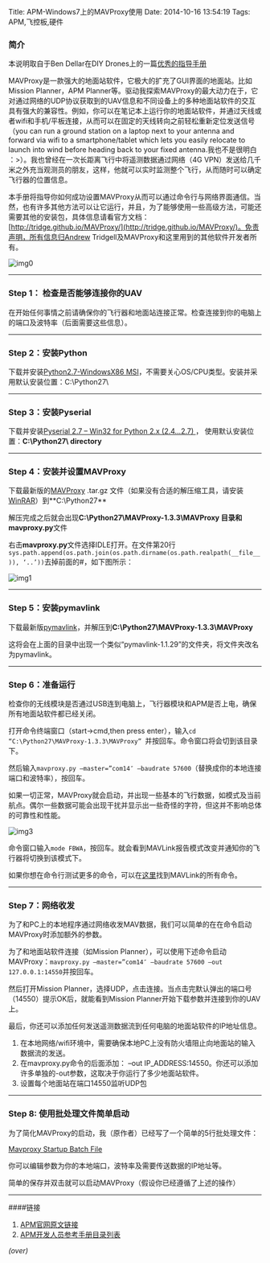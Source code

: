 Title: APM-Windows7上的MAVProxy使用
Date: 2014-10-16 13:54:19 
Tags: APM,飞控板,硬件

### 简介 ###
本说明取自于Ben Dellar在DIY Drones上的一篇[优秀的指导手册](http://diydrones.com/profiles/blogs/step-by-step-guide-to-mavproxy-on-windows-7-live-forward-your-uav?xg_source=activity)

<!-- PELICAN_BEGIN_SUMMARY -->
MAVProxy是一款强大的地面站软件，它极大的扩充了GUI界面的地面站。比如Mission Planner，APM Planner等。驱动我探索MAVProxy的最大动力在于，它对通过网络的UDP协议获取到的UAV信息和不同设备上的多种地面站软件的交互具有强大的兼容性。<!-- PELICAN_END_SUMMARY -->例如，你可以在笔记本上运行你的地面站软件，并通过天线或者wifi和手机/平板连接，从而可以在固定的天线转向之前轻松重新定位发送信号（you can run a ground station on a laptop next to your antenna and forward via wifi to a smartphone/tablet which lets you easily relocate to launch into wind before heading back to your fixed antenna.我也不是很明白 ：>）。我也曾经在一次长距离飞行中将遥测数据通过网络（4G VPN）发送给几千米之外充当观测员的朋友，这样，他就可以实时监测整个飞行，从而随时可以确定飞行器的位置信息。

本手册将指导你如何成功设置MAVProxy从而可以通过命令行与网络界面通信。当然，也有许多其他方法可以让它运行，并且，为了能够使用一些高级方法，可能还需要其他的安装包，具体信息请看官方文档：[http://tridge.github.io/MAVProxy/](http://tridge.github.io/MAVProxy/)。免责声明，所有信息归Andrew Tridgell及MAVProxy和这里用到的其他软件开发者所有。

![img0](http://dev.ardupilot.com/wp-content/uploads/sites/6/2014/05/Mavproxy_usage.png)


----------
### Step 1： 检查是否能够连接你的UAV ###
在开始任何事情之前请确保你的飞行器和地面站连接正常。检查连接到你的电脑上的端口及波特率（后面需要这些信息）。

----------
### Step 2：安装Python ###
下载并安装[Python2.7-WindowsX86 MSI](https://www.python.org/download/releases/2.7/)，不需要关心OS/CPU类型。安装并采用默认安装位置：C:\Python27\

----------
### Step 3：安装Pyserial ###
下载并安装[Pyserial 2.7 – Win32 for Python 2.x (2.4…2.7) ](https://pypi.python.org/pypi/pyserial/2.7)， 使用默认安装位置：**C:\Python27\ directory**

----------
### Step 4：安装并设置MAVProxy ###
下载最新版的[MAVProxy](https://pypi.python.org/pypi/MAVProxy) .tar.gz 文件（如果没有合适的解压缩工具，请安装[WinRAR](http://www.rarlab.com/download.htm)）到**C:\Python27\**

解压完成之后就会出现**C:\Python27\MAVProxy-1.3.3\MAVProxy **目录和**mavproxy.py**文件

右击**mavproxy.py**文件选择IDLE打开。在文件第20行`sys.path.append(os.path.join(os.path.dirname(os.path.realpath(__file__)), ‘..’))`去掉前面的#，如下图所示：

![img1](http://dev.ardupilot.com/wp-content/uploads/sites/6/2014/05/Mavproxyedit.png)

----------
### Step 5：安装pymavlink ###
下载最新版[pymavlink](https://pypi.python.org/pypi/pymavlink)，并解压到**C:\Python27\MAVProxy-1.3.3\MAVProxy**

这将会在上面的目录中出现一个类似“pymavlink-1.1.29”的文件夹，将文件夹改名为pymavlink。

----------
### Step 6：准备运行 ###
检查你的无线模块是否通过USB连到电脑上，飞行器模块和APM是否上电，确保所有地面站软件都已经关闭。

打开命令终端窗口（start->cmd,then press enter），输入`cd “C:\Python27\MAVProxy-1.3.3\MAVProxy” `并按回车。命令窗口将会切到该目录下。

然后输入`mavproxy.py –master=”com14″ –baudrate 57600`（替换成你的本地连接端口和波特率），按回车。

如果一切正常，MAVProxy就会启动，并出现一些基本的飞行数据，如模式及当前航点。偶尔一些数据可能会出现干扰并显示出一些奇怪的字符，但这并不影响总体的可靠性和性能。

![img3](http://dev.ardupilot.com/wp-content/uploads/sites/6/2014/05/mavproxy_running.png)

命令窗口输入`mode FBWA`，按回车。就会看到MAVLink报告模式改变并通知你的飞行器将切换到该模式下。

如果你想在命令行测试更多的命令，可以在[这里](http://tridge.github.io/MAVProxy/)找到MAVLink的所有命令。

----------
### Step 7：网络收发 ###
为了和PC上的本地程序通过网络收发MAV数据，我们可以简单的在在命令启动MAVProxy时添加额外的参数。

为了和地面站软件连接（如Mission Planner），可以使用下述命令启动MAVProxy：`mavproxy.py –master=”com14″ –baudrate 57600 –out 127.0.0.1:14550`并按回车。

然后打开Mission Planner，选择UDP，点击连接。当点击完默认弹出的端口号（14550）提示OK后，就能看到Mission Planner开始下载参数并连接到你的UAV上。

最后，你还可以添加任何发送遥测数据流到任何电脑的地面站软件的IP地址信息。

1. 在本地网络/wifi环境中，需要确保本地PC上没有防火墙阻止向地面站的输入数据流的发送。
1. 在mavproxy.py命令的后面添加： –out IP_ADDRESS:14550。你还可以添加许多单独的-out参数，这取决于你运行了多少地面站软件。
1. 设置每个地面站在端口14550监听UDP包

----------
### Step 8: 使用批处理文件简单启动 ###
为了简化MAVProxy的启动，我（原作者）已经写了一个简单的5行批处理文件：

[Mavproxy Startup Batch File](http://api.ning.com/files/LAl787uzrCCKik-3pTnOKtXuYtVXVMkpLenY6ZJqdXwGtQI-7IYZxf*Lqb*X*iWsM48fW6B0IXNiJP24esqUxLduGtyOQbKY/StartMavproxy.bat)

你可以编辑参数为你的本地端口，波特率及需要传送数据的IP地址等。

简单的保存并双击就可以启动MAVProxy（假设你已经遵循了上述的操作）

----------
####链接

1. [APM官网原文链接](http://dev.ardupilot.com/wiki/mavproxy-on-windows-7/)
1. [APM开发人员参考手册目录列表]({filename}2014-08-29-APM-开发人员参考手册目录列表.md)

*(over)*